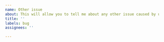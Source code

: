 ```yaml
---
name: Other issue
about: This will allow you to tell me about any other issue caused by using this.
title: ''
labels: bug
assignees: ''

---
```



